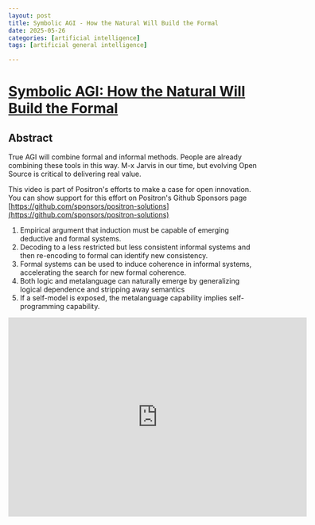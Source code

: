 ```yaml
---
layout: post
title: Symbolic AGI - How the Natural Will Build the Formal
date: 2025-05-26
categories: [artificial intelligence]
tags: [artificial general intelligence]

---
```



# [Symbolic AGI: How the Natural Will Build the Formal](https://www.youtube.com/watch?v=mQEpPNu_pW8) 

## Abstract

True AGI will combine formal and informal methods.  People are already combining these tools in this way.  M-x Jarvis in our time, but evolving Open Source is critical to delivering real value.

This video is part of Positron's efforts to make a case for open innovation.  You can show support for this effort on Positron's Github Sponsors page
[https://github.com/sponsors/positron-solutions](https://github.com/sponsors/positron-solutions)

1. Empirical argument that induction must be capable of emerging deductive and formal systems.
2. Decoding to a less restricted but less consistent informal systems and then re-encoding to formal can identify new consistency.
3. Formal systems can be used to induce coherence in informal systems, accelerating the search for new formal coherence.
4. Both logic and metalanguage can naturally emerge by generalizing logical dependence and stripping away semantics
5. If a self-model is exposed, the metalanguage capability implies self-programming capability.


<iframe width="600" height="400" src="https://www.youtube.com/embed/mQEpPNu_pW8?si=j9t4ok7cyrBH0LFZ" title="YouTube video player" frameborder="0" allow="accelerometer; autoplay; clipboard-write; encrypted-media; gyroscope; picture-in-picture; web-share" referrerpolicy="strict-origin-when-cross-origin" allowfullscreen></iframe>